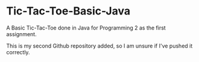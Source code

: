 # Tic-Tac-Toe-Basic-Java
A Basic Tic-Tac-Toe done in Java for Programming 2 as the first assignment.

This is my second Github repository added, so I am unsure if I've pushed it correctly.
